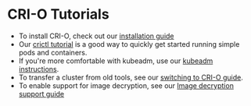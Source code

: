 # CRI-O Tutorials

- To install CRI-O, check out our [installation guide](install.md)
- Our [crictl tutorial](tutorials/crictl.md) is a good way to quickly get started running simple pods and containers.
- If you're more comfortable with kubeadm, use our [kubeadm instructions](tutorials/kubeadm.md).
- To transfer a cluster from old tools, see our [switching to CRI-O guide](tutorials/kubernetes.md).
- To enable support for image decryption, see our [Image decryption support guide](tutorials/decryption.md)
